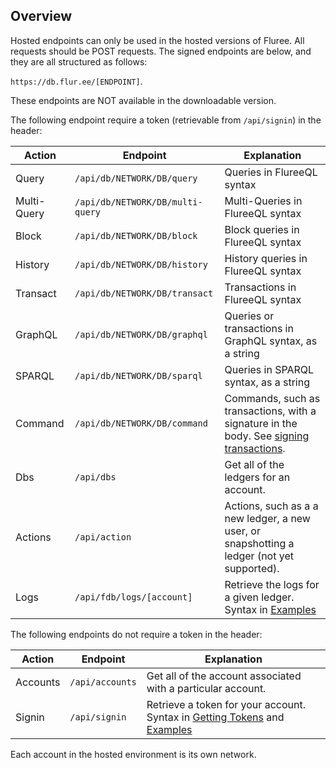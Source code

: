 ## Overview

Hosted endpoints can only be used in the hosted versions of Fluree. All requests should be POST requests. The signed endpoints are below, and they are all structured as follows:

`https://db.flur.ee/[ENDPOINT]`.

These endpoints are NOT available in the downloadable version.

The following endpoint require a token (retrievable from `/api/signin`) in the header:

Action | Endpoint | Explanation 
-- | -- | --
Query | `/api/db/NETWORK/DB/query` | Queries in FlureeQL syntax
Multi-Query | `/api/db/NETWORK/DB/multi-query` | Multi-Queries in FlureeQL syntax
Block | `/api/db/NETWORK/DB/block` | Block queries in FlureeQL syntax
History |  `/api/db/NETWORK/DB/history`| History queries in FlureeQL syntax
Transact | `/api/db/NETWORK/DB/transact` | Transactions in FlureeQL syntax
GraphQL | `/api/db/NETWORK/DB/graphql` | Queries or transactions in GraphQL syntax, as a string
SPARQL | `/api/db/NETWORK/DB/sparql` | Queries in SPARQL syntax, as a string
Command | `/api/db/NETWORK/DB/command` | Commands, such as transactions, with a signature in the body. See [signing transactions](/docs/identity/signatures#signed-transactions).
Dbs | `/api/dbs` | Get all of the ledgers for an account.
Actions | `/api/action` | Actions, such as a a new ledger, a new user, or snapshotting a ledger (not yet supported).
Logs | `/api/fdb/logs/[account]` | Retrieve the logs for a given ledger. Syntax in [Examples](/api/hosted-endpoints/hosted-examples)

The following endpoints do not require a token in the header:

Action | Endpoint | Explanation 
-- | -- | --
Accounts | `/api/accounts` | Get all of the account associated with a particular account.
Signin | `/api/signin` | Retrieve a token for your account. Syntax in [Getting Tokens](/api/hosted-endpoints/getting-tokens) and [Examples](/api/hosted-endpoints/hosted-examples)

Each account in the hosted environment is its own network.